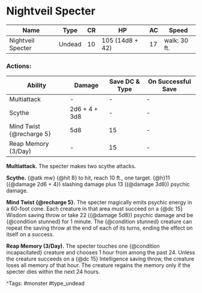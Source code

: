 # Nightveil Specter

| Name | Type | CR | HP | AC | Speed |
|------|------|----|----|----|-------|
| Nightveil Specter | Undead | 10 | 105 (14d8 + 42) | 17 | walk: 30 ft. |

### Actions:

| Ability | Damage | Save DC & Type | On Successful Save |
|---------|--------|----------------|--------------------|
| Multiattack | - | - | - |
| Scythe | 2d6 + 4 + 3d8 | - | - |
| Mind Twist {@recharge 5} | 5d8 | 15 | - |
| Reap Memory (3/Day) | - | 15 | - |


**Multiattack.** The specter makes two scythe attacks.

**Scythe.** {@atk mw} {@hit 8} to hit, reach 10 ft., one target. {@h}11 ({@damage 2d6 + 4}) slashing damage plus 13 ({@damage 3d8}) psychic damage.

**Mind Twist {@recharge 5}.** The specter magically emits psychic energy in a 60-foot cone. Each creature in that area must succeed on a {@dc 15} Wisdom saving throw or take 22 ({@damage 5d8}) psychic damage and be {@condition stunned} for 1 minute. The {@condition stunned} creature can repeat the saving throw at the end of each of its turns, ending the effect on itself on a success.

**Reap Memory (3/Day).** The specter touches one {@condition incapacitated} creature and chooses 1 hour from among the past 24. Unless the creature succeeds on a {@dc 15} Intelligence saving throw, the creature loses all memory of that hour. The creature regains the memory only if the specter dies within the next 24 hours.

^Tags: #monster #type_undead